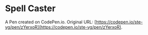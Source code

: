 
# Spell Caster

A Pen created on CodePen.io. Original URL: [https://codepen.io/ste-vg/pen/zYerxoR](https://codepen.io/ste-vg/pen/zYerxoR).

